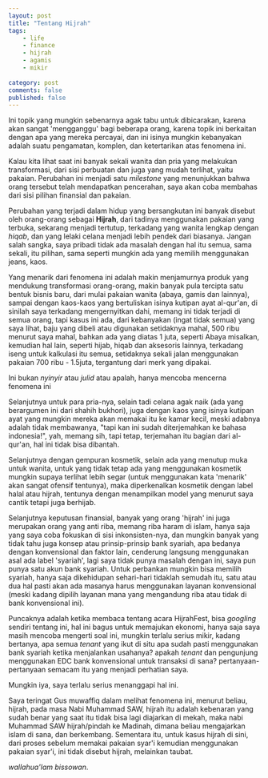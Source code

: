 ```yaml
---
layout: post
title: "Tentang Hijrah"
tags: 
    - life
    - finance
    - hijrah
    - agamis
    - mikir
    
category: post
comments: false
published: false
---
```



Ini topik yang mungkin sebenarnya agak tabu untuk dibicarakan, karena akan sangat 'mengganggu' bagi beberapa orang, karena topik ini berkaitan dengan apa yang mereka percayai, dan ini isinya mungkin kebanyakan adalah suatu pengamatan, komplen, dan ketertarikan atas fenomena ini.

Kalau kita lihat saat ini banyak sekali wanita dan pria yang melakukan transformasi, dari sisi perbuatan dan juga yang mudah terlihat, yaitu pakaian. Perubahan ini menjadi satu _milestone_ yang menunjukkan bahwa orang tersebut telah mendapatkan pencerahan, saya akan coba membahas dari sisi pilihan finansial dan pakaian.
<!--more-->
Perubahan yang terjadi dalam hidup yang bersangkutan ini banyak disebut oleh orang-orang sebagai **Hijrah**, dari tadinya menggunakan pakaian yang terbuka, sekarang menjadi tertutup, terkadang yang wanita lengkap dengan _hiqab_, dan yang lelaki celana menjadi lebih pendek dari biasanya. Jangan salah sangka, saya pribadi tidak ada masalah dengan hal itu semua, sama sekali, itu pilihan, sama seperti mungkin ada yang memilih menggunakan jeans, kaos.

Yang menarik dari fenomena ini adalah makin menjamurnya produk yang mendukung transformasi orang-orang, makin banyak pula tercipta satu bentuk bisnis baru, dari mulai pakaian wanita (abaya, gamis dan lainnya), sampai dengan kaos-kaos yang bertuliskan isinya kutipan ayat al-qur'an, di sinilah saya terkadang mengernyitkan dahi, memang ini tidak terjadi di semua orang, tapi kasus ini ada, dari kebanyakan (ingat tidak semua) yang saya lihat, baju yang dibeli atau digunakan setidaknya mahal, 500 ribu menurut saya mahal, bahkan ada yang diatas 1 juta, seperti Abaya misalkan, kemudian hal lain, seperti hijab, hiqab dan aksesoris lainnya, terkadang iseng untuk kalkulasi itu semua, setidaknya sekali jalan menggunakan pakaian 700 ribu - 1.5juta, tergantung dari merk yang dipakai.

Ini bukan _nyinyir_ atau _julid_ atau apalah, hanya mencoba mencerna fenomena ini

Selanjutnya untuk para pria-nya, selain tadi celana agak naik (ada yang berargumen ini dari shahih bukhori), juga dengan kaos yang isinya kutipan ayat yang mungkin mereka akan memakai itu ke kamar kecil, meski adabnya adalah tidak membawanya, "tapi kan ini sudah diterjemahkan ke bahasa indonesia!", yah, memang sih, tapi tetap, terjemahan itu bagian dari al-qur'an, hal ini tidak bisa dibantah.

Selanjutnya dengan gempuran kosmetik, selain ada yang menutup muka untuk wanita, untuk yang tidak tetap ada yang menggunakan kosmetik mungkin supaya terlihat lebih segar (untuk menggunakan kata 'menarik' akan sangat ofensif tentunya), maka diperkenalkan kosmetik dengan label halal atau hijrah, tentunya dengan menampilkan model yang menurut saya cantik tetapi juga berhijab.

Selanjutnya keputusan finansial, banyak yang orang 'hijrah' ini juga merupakan orang yang anti riba, memang riba haram di islam, hanya saja yang saya coba fokuskan di sisi inkonsisten-nya, dan mungkin banyak yang tidak tahu juga konsep atau prinsip-prinsip bank syariah, apa bedanya dengan konvensional dan faktor lain, cenderung langsung menggunakan asal ada label 'syariah', lagi saya tidak punya masalah dengan ini, saya pun punya satu akun bank syariah. Untuk perbankan mungkin bisa memilih syariah, hanya saja dikehidupan sehari-hari tidaklah semudah itu, satu atau dua hal pasti akan ada masanya harus menggunakan layanan konvensional (meski kadang dipilih layanan mana yang mengandung riba atau tidak di bank konvensional ini).

Puncaknya adalah ketika membaca tentang acara HijrahFest, bisa _googling_ sendiri tentang ini, hal ini bagus untuk memajukan ekonomi, hanya saja saya masih mencoba mengerti soal ini, mungkin terlalu serius mikir, kadang bertanya, apa semua _tenant_ yang ikut di situ apa sudah pasti menggunakan bank syariah ketika menjalankan usahanya? apakah _tenant_ dan pengunjung menggunakan EDC bank konvensional untuk transaksi di sana? pertanyaan-pertanyaan semacam itu yang menjadi perhatian saya.

Mungkin iya, saya terlalu serius menanggapi hal ini.

Saya teringat Gus muwaffiq dalam melihat fenomena ini, menurut beliau, hijrah, pada masa Nabi Muhammad SAW, hijrah itu adalah kebenaran yang sudah benar yang saat itu tidak bisa lagi diajarkan di mekah, maka nabi Muhammad SAW hijrah/pindah ke Madinah, dimana beliau mengajarkan islam di sana, dan berkembang. Sementara itu, untuk kasus hijrah di sini, dari proses sebelum memakai pakaian syar'i kemudian menggunakan pakaian syar'i, ini tidak disebut hijrah, melainkan taubat.

_wallahua'lam bissowan_.